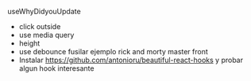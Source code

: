 useWhyDidyouUpdate
- click outside
- use media query
- height
- use debounce fusilar ejemplo rick and morty master front
- Instalar https://github.com/antonioru/beautiful-react-hooks y probar algun hook interesante
